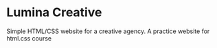 # Lumina Creative

Simple HTML/CSS website for a creative agency.
A practice website for html.css course
